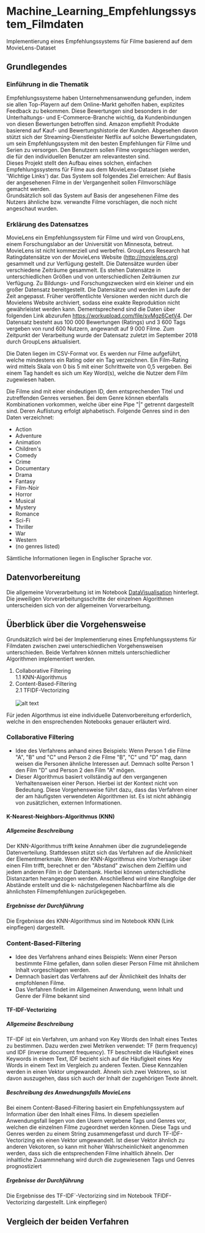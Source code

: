# Machine_Learning_Empfehlungssystem_Filmdaten
Implementierung eines Empfehlungssystems für Filme basierend auf dem MovieLens-Dataset

## Grundlegendes
### Einführung in die Thematik

Empfehlungssysteme haben Unternehmensanwendung gefunden, indem sie allen Top-Playern auf dem Online-Markt geholfen haben, explizites Feedback zu bekommen. Diese Bewertungen sind
besonders in der Unterhaltungs- und E-Commerce-Branche wichtig, da Kundenbindungen von diesen Bewertungen betroffen sind. Amazon empfiehlt Produkte basierend auf Kauf- und Bewertungshistorie der Kunden. Abgesehen davon stützt sich der Streaming-Dienstleister Netflix auf solche Bewertungsdaten, um sein Empfehlungssystem mit den besten Empfehlungen für Filme und Serien zu versorgen. Den Benutzern sollen Filme vorgeschlagen werden, die für den individuellen Benutzer am relevantesten sind. <br>
Dieses Projekt stellt den Aufbau eines solchen, einfachen Empfehlungssystems für Filme aus dem MovieLens-Dataset (siehe 'Wichtige Links') dar. Das System soll folgendes Ziel erreichen: Auf Basis der angesehenen Filme in der Vergangenheit sollen Filmvorschläge gemacht werden. <br>
Grundsätzlich soll das System auf Basis der angesehenen Filme des Nutzers  ähnliche bzw. verwandte Filme vorschlagen, die noch nicht angeschaut wurden. <br>

### Erklärung des Datensatzes 
MovieLens ein Empfehlungssystem für Filme und wird von GroupLens, einem Forschungslabor an der Universität von Minnesota, betreut. MovieLens ist nicht kommerziell und werbefrei. GroupLens Research hat Ratingdatensätze von der MovieLens Website (http://movielens.org) gesammelt und zur Verfügung gestellt. Die Datensätze wurden über verschiedene Zeiträume gesammelt. Es stehen Datensätze in unterschiedlichen Größen und von unterschiedlichen Zeiträumen zur Verfügung. Zu Bildungs- und Forschungszwecken wird ein kleiner und ein großer Datensatz bereitgestellt.
Die Datensätze und werden im Laufe der Zeit angepasst. Früher veröffentlichte Versionen werden nicht durch die Movielens Website archiviert, sodass eine exakte Reproduktion nicht gewährleistet werden kann. Dementsprechend sind die Daten über folgenden Link abzurufen https://workupload.com/file/svMgz6CetV4.
Der Datensatz besteht aus 100 000 Bewertungen (Ratings) und 3 600 Tags vergeben von rund 600 Nutzern, angewandt auf 9 000 Filme. Zum Zeitpunkt der Verarbeitung wurde der Datensatz zuletzt  im September 2018 durch GroupLens aktualisiert.

Die Daten liegen im CSV-Format vor. Es werden nur Filme aufgeführt, welche mindestens ein Rating oder ein Tag verzeichnen. Ein Film-Rating wird mittels Skala von 0 bis 5 mit einer Schrittweite von 0,5 vergeben. Bei einem Tag handelt es sich um Key Word(s), welche die Nutzer dem Film zugewiesen haben. 

Die Filme sind mit einer eindeutigen ID, dem entsprechenden Titel und zutreffenden Genres versehen. Bei dem Genre können ebenfalls Kombinationen vorkommen, welche über eine Pipe "|" getrennt dargestellt sind. Deren Auflistung erfolgt alphabetisch. Folgende Genres sind in den Daten verzeichnet:
- Action
- Adventure
- Animation
- Children's
- Comedy
- Crime
- Documentary
- Drama
- Fantasy
- Film-Noir
- Horror
- Musical
- Mystery
- Romance
- Sci-Fi
- Thriller
- War
- Western
- (no genres listed)

Sämtliche Informationen liegen in Englischer Sprache vor.
## Datenvorbereitung
Die allgemeine Vorverarbeitung ist im Notebook [DataVisualisation](https://github.com/AndreasGueluekoglu/Machine_Learning_Empfehlungssystem_Filmdaten/blob/master/DataVisualization.ipynb) hinterlegt. Die jeweiligen Vorverarbeitungsschritte der einzelnen Algorithmen unterscheiden sich von der allgemeinen Vorverarbeitung. 

## Überblick über die Vorgehensweise 
Grundsätzlich wird bei der Implementierung eines Empfehlungssystems für Filmdaten zwischen zwei unterschiedlichen Vorgehensweisen unterschieden. Beide Verfahren können mittels unterschiedlicher Algorithmen implementiert werden.
1. Collaborative Filtering <br>
   1.1 KNN-Algorithmus <br>
2. Content-Based-Filtering <br> 
   2.1 TFIDF-Vectorizing <br> <br> 
![alt text](https://miro.medium.com/max/998/1*O_GU8xLVlFx8WweIzKNCNw.png)

Für jeden Algorthmus ist eine individuelle Datenvorbereitung erforderlich, welche in den ensprechenden Notebooks genauer erläutert wird.


### Collaborative Filtering
- Idee des Verfahrens anhand eines Beispiels: Wenn Person 1 die Filme "A", "B" und "C" und Person 2 die Filme "B", "C" und "D" mag, dann weisen die Personen ähnliche Interessen auf. Demnach sollte Person 1 den Film "D" und Person 2 den Film "A" mögen.
- Dieser Algorithmus basiert vollständig auf den vergangenen Verhaltensweisen einer Person. Hierbei ist der Kontext nicht von Bedeutung. Diese Vorgehensweise führt dazu, dass das Verfahren einer der am häufigsten verwendeten Algorithmen ist. Es ist nicht abhängig von zusätzlichen, externen Informationen.

#### K-Nearest-Neighbors-Algorithmus (KNN)
##### Allgemeine Beschreibung
Der KNN-Algorithmus trifft keine Annahmen über die zugrundeliegende Datenverteilung. Stattdessen stützt sich das Verfahren auf die Ähnlichkeit der Elementmerkmale. Wenn der KNN-Algorithmus eine Vorhersage über einen Film trifft, berechnet er den "Abstand" zwischen dem Zielfilm und jedem anderen Film in der Datenbank. Hierbei können unterschiedliche Distanzarten herangezogen werden. Anschließend wird eine Rangfolge der Abstände erstellt und die k- nächstgelegenen Nachbarfilme als die ähnlichsten Filmempfehlungen zurückgegeben.

##### Ergebnisse der Durchführung
Die Ergebnisse des KNN-Algorithmus sind im Notebook KNN (Link einpflegen) dargestellt.

### Content-Based-Filtering
- Idee des Verfahrens anhand eines Beispiels: Wenn einer Person bestimmte Filme gefallen, dann sollen dieser Person Filme mit ähnlichem Inhalt vorgeschlagen werden.
- Demnach basiert das Verfahrens auf der Ähnlichkeit des Inhalts der empfohlenen Filme.
- Das Verfahren findet im Allgemeinen Anwendung, wenn Inhalt und Genre der Filme bekannt sind

#### TF-IDF-Vectorizing
##### Allgemeine Beschreibung
TF-IDF ist ein Verfahren, um anhand von Key Words den Inhalt eines Textes zu bestimmen. Dazu werden zwei Metriken verwendet: TF (term frequency) und IDF (inverse document frequency). TF beschreibt die Häufigkeit eines Keywords in einem Text, IDF bezieht sich auf die Häufigkeit eines Key Words in einem Text im Vergleich zu anderen Texten. Diese Kennzahlen werden in einen Vektor umgewandelt. Ähneln sich zwei Vektoren, so ist davon auszugehen, dass sich auch der Inhalt der zugehörigen Texte ähnelt.

##### Beschreibung des Anwednungsfalls MovieLens
Bei einem Content-Based-Filtering basiert ein Empfehlungssystem auf Information über den Inhalt eines Films. In diesem speziellen Anwendungsfall liegen von den Usern vergebene Tags und Genres vor, welchen die einzelnen Filme zugeordnet werden können. Diese Tags und Genres werden zu einem String zusammengefasst und durch TF-IDF-Vectorizing ein einen Vektor umgewandelt. Ist dieser Vektor ähnlich zu anderen Vekotoren, so kann mit hoher Wahrscheinlichkeit angenommen werden, dass sich die entsprechenden Filme inhaltlich ähneln. Der inhaltliche Zusammnehang wird durch die zugewiesenen Tags und Genres prognostiziert

##### Ergebnisse der Durchführung
Die Ergebnisse des TF-IDF´-Vectorizing sind im Notebook TFIDF-Vectorizing dargestellt. Link einpflegen)

## Vergleich der beiden Verfahren
